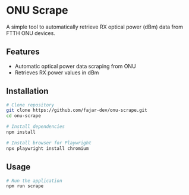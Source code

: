 # ONU Scrape

A simple tool to automatically retrieve RX optical power (dBm) data from FTTH ONU devices.

## Features

- Automatic optical power data scraping from ONU
- Retrieves RX power values in dBm

## Installation

```bash
# Clone repository
git clone https://github.com/fajar-dev/onu-scrape.git
cd onu-scrape

# Install dependencies
npm install

# Install browser for Playwright
npx playwright install chromium
```

## Usage

```bash
# Run the application
npm run scrape
```
